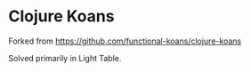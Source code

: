 # Clojure Koans

Forked from https://github.com/functional-koans/clojure-koans

Solved primarily in Light Table.
